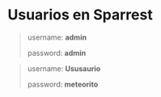 # Usuarios en Sparrest


> username: **admin**
>
> password: **admin**


> username: **Ususaurio**
>
> password: **meteorito**